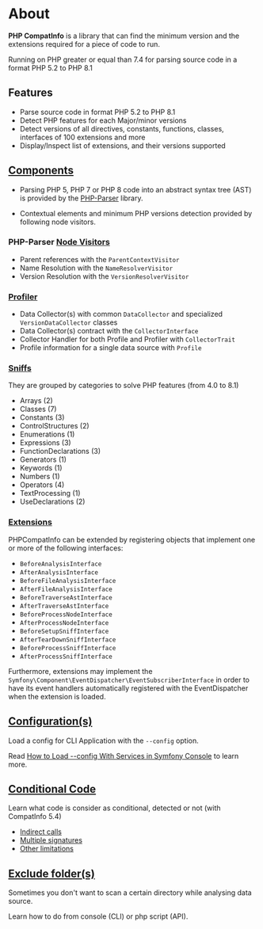 <!-- markdownlint-disable MD013 -->
# About

**PHP CompatInfo** is a library that
can find the minimum version and the extensions required for a piece of code to run.

Running on PHP greater or equal than 7.4 for parsing source code in a format PHP 5.2 to PHP 8.1

## Features

- Parse source code in format PHP 5.2 to PHP 8.1
- Detect PHP features for each Major/minor versions
- Detect versions of all directives, constants, functions, classes, interfaces of 100 extensions and more
- Display/Inspect list of extensions, and their versions supported

## [Components](01_Components)

- Parsing PHP 5, PHP 7 or PHP 8 code into an abstract syntax tree (AST) is provided by
the [PHP-Parser](https://github.com/nikic/PHP-Parser) library.

- Contextual elements and minimum PHP versions detection provided by following node visitors.

### PHP-Parser [Node Visitors](01_Components/01_PHP-Parser/Visitors.md)

- Parent references with the `ParentContextVisitor`
- Name Resolution with the `NameResolverVisitor`
- Version Resolution with the `VersionResolverVisitor`

### [Profiler](01_Components/02_Profiler/Collectors.md)

- Data Collector(s) with common `DataCollector` and specialized `VersionDataCollector` classes
- Data Collector(s) contract with the `CollectorInterface`
- Collector Handler for both Profile and Profiler with `CollectorTrait`
- Profile information for a single data source with `Profile`

### [Sniffs](01_Components/03_Sniffs/Features.md)

They are grouped by categories to solve PHP features (from 4.0 to 8.1)

- Arrays (2)
- Classes (7)
- Constants (3)
- ControlStructures (2)
- Enumerations (1)
- Expressions (3)
- FunctionDeclarations (3)
- Generators (1)
- Keywords (1)
- Numbers (1)
- Operators (4)
- TextProcessing (1)
- UseDeclarations (2)

### [Extensions](01_Components/04_Extensions/Hooks.md)

PHPCompatInfo can be extended by registering objects that implement one or more of the following interfaces:

- `BeforeAnalysisInterface`
- `AfterAnalysisInterface`
- `BeforeFileAnalysisInterface`
- `AfterFileAnalysisInterface`
- `BeforeTraverseAstInterface`
- `AfterTraverseAstInterface`
- `BeforeProcessNodeInterface`
- `AfterProcessNodeInterface`
- `BeforeSetupSniffInterface`
- `AfterTearDownSniffInterface`
- `BeforeProcessSniffInterface`
- `AfterProcessSniffInterface`

Furthermore, extensions may implement the `Symfony\Component\EventDispatcher\EventSubscriberInterface` in order to have its event handlers automatically registered with the EventDispatcher when the extension is loaded.

## [Configuration(s)](02_Configs/README.md)

Load a config for CLI Application with the `--config` option.

Read [How to Load --config With Services in Symfony Console](https://tomasvotruba.com/blog/2018/05/14/how-to-load-config-with-services-in-symfony-console/) to learn more.

## [Conditional Code](03_Conditional_Code/1_Introduction.md)

Learn what code is consider as conditional, detected or not (with CompatInfo 5.4)

- [Indirect calls](03_Conditional_Code/2_Indirect_Call.md)
- [Multiple signatures](03_Conditional_Code/3_Multiple_Signature.md)
- [Other limitations](03_Conditional_Code/100_Limitation.md)

## [Exclude folder(s)](04_Exclude_Folders/README.md)

Sometimes you don't want to scan a certain directory while analysing data source.

Learn how to do from console (CLI) or php script (API).
